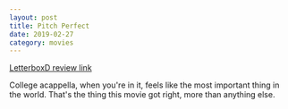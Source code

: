 ```yaml
---
layout: post
title: Pitch Perfect
date: 2019-02-27
category: movies
---
```

 
[LetterboxD review link](https://letterboxd.com/samarthbhaskar/film/pitch-perfect/)

College acappella, when you're in it, feels like the most important thing in the world. That's the thing this movie got right, more than anything else. 